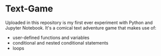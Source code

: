 # Text-Game
Uploaded in this repository is my first ever experiment with Python and Jupyter Notebook. 
It's a comical text adventure game that makes use  of:

- user-defined functions and variables
- conditional and nested conditional statements 
- loops

